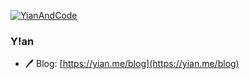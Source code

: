 [![YianAndCode](https://github.yian.me/pv/?repo=YianAndCode/YianAndCode)](https://github.com/YianAndCode/YianAndCode)

### Y!an

 - 🖊 Blog: [https://yian.me/blog](https://yian.me/blog)

<!--
**YianAndCode/YianAndCode** is a ✨ _special_ ✨ repository because its `README.md` (this file) appears on your GitHub profile.

Here are some ideas to get you started:

- 🔭 I’m currently working on ...
- 🌱 I’m currently learning ...
- 👯 I’m looking to collaborate on ...
- 🤔 I’m looking for help with ...
- 💬 Ask me about ...
- 📫 How to reach me: ...
- 😄 Pronouns: ...
- ⚡ Fun fact: ...
-->
